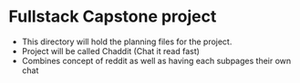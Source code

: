 # Fullstack Capstone project
- This directory will hold the planning files for the project.
- Project will be called Chaddit (Chat it read fast)
- Combines concept of reddit as well as having each subpages their own chat